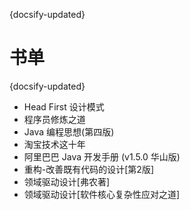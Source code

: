 {docsify-updated}
# 书单    
{docsify-updated}
- Head First 设计模式  
- 程序员修炼之道  
- Java 编程思想(第四版)  
- 淘宝技术这十年  
- 阿里巴巴 Java 开发手册 (v1.5.0 华山版)  
- 重构-改善既有代码的设计[第2版]  
- 领域驱动设计[弗农著]  
- 领域驱动设计[软件核心复杂性应对之道]  
